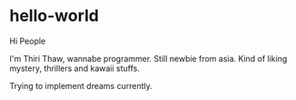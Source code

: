 # hello-world

Hi People

I'm Thiri Thaw, wannabe programmer. Still newbie from asia. 
Kind of liking mystery, thrillers and kawaii stuffs.

Trying to implement dreams currently.
